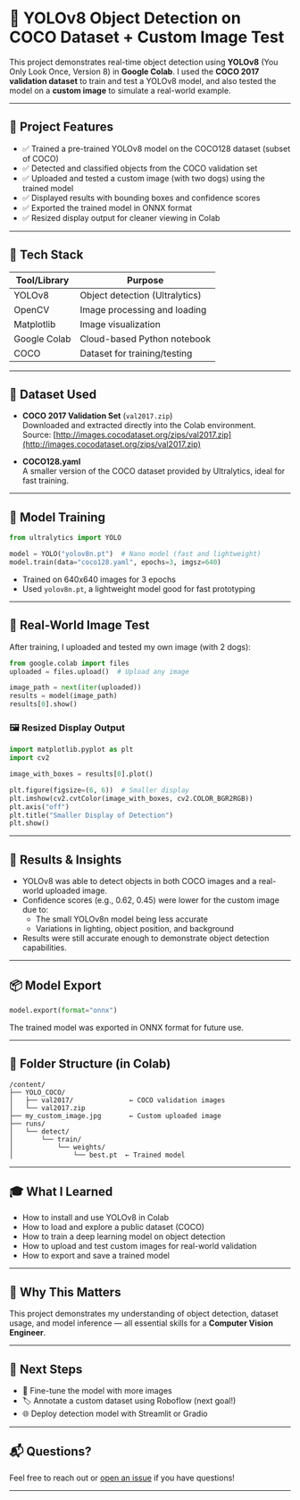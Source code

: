 # 🧠 YOLOv8 Object Detection on COCO Dataset + Custom Image Test

This project demonstrates real-time object detection using **YOLOv8** (You Only Look Once, Version 8) in **Google Colab**. I used the **COCO 2017 validation dataset** to train and test a YOLOv8 model, and also tested the model on a **custom image** to simulate a real-world example.

---

## 📸 Project Features

- ✅ Trained a pre-trained YOLOv8 model on the COCO128 dataset (subset of COCO)  
- ✅ Detected and classified objects from the COCO validation set  
- ✅ Uploaded and tested a custom image (with two dogs) using the trained model  
- ✅ Displayed results with bounding boxes and confidence scores  
- ✅ Exported the trained model in ONNX format  
- ✅ Resized display output for cleaner viewing in Colab  

---

## 🚀 Tech Stack

| Tool/Library   | Purpose                        |
|----------------|--------------------------------|
| YOLOv8         | Object detection (Ultralytics) |
| OpenCV         | Image processing and loading   |
| Matplotlib     | Image visualization            |
| Google Colab   | Cloud-based Python notebook    |
| COCO           | Dataset for training/testing   |

---

## 📂 Dataset Used

- **COCO 2017 Validation Set** (`val2017.zip`)  
  Downloaded and extracted directly into the Colab environment.  
  Source: [http://images.cocodataset.org/zips/val2017.zip](http://images.cocodataset.org/zips/val2017.zip)

- **COCO128.yaml**  
  A smaller version of the COCO dataset provided by Ultralytics, ideal for fast training.

---

## 🧪 Model Training

```python
from ultralytics import YOLO

model = YOLO("yolov8n.pt")  # Nano model (fast and lightweight)
model.train(data="coco128.yaml", epochs=3, imgsz=640)
```

- Trained on 640x640 images for 3 epochs  
- Used `yolov8n.pt`, a lightweight model good for fast prototyping  

---

## 🧷 Real-World Image Test

After training, I uploaded and tested my own image (with 2 dogs):

```python
from google.colab import files
uploaded = files.upload()  # Upload any image

image_path = next(iter(uploaded))
results = model(image_path)
results[0].show()
```

### 🖼️ Resized Display Output

```python
import matplotlib.pyplot as plt
import cv2

image_with_boxes = results[0].plot()

plt.figure(figsize=(6, 6))  # Smaller display
plt.imshow(cv2.cvtColor(image_with_boxes, cv2.COLOR_BGR2RGB))
plt.axis("off")
plt.title("Smaller Display of Detection")
plt.show()
```

---

## 🎯 Results & Insights

- YOLOv8 was able to detect objects in both COCO images and a real-world uploaded image.
- Confidence scores (e.g., 0.62, 0.45) were lower for the custom image due to:
  - The small YOLOv8n model being less accurate  
  - Variations in lighting, object position, and background  
- Results were still accurate enough to demonstrate object detection capabilities.

---

## 📦 Model Export

```python
model.export(format="onnx")
```

The trained model was exported in ONNX format for future use.

---

## 📁 Folder Structure (in Colab)

```
/content/
├── YOLO_COCO/
│   ├── val2017/              ← COCO validation images
│   └── val2017.zip
├── my_custom_image.jpg       ← Custom uploaded image
├── runs/
│   └── detect/
│       └── train/
│           └── weights/
│               └── best.pt  ← Trained model
```

---

## 🎓 What I Learned

- How to install and use YOLOv8 in Colab  
- How to load and explore a public dataset (COCO)  
- How to train a deep learning model on object detection  
- How to upload and test custom images for real-world validation  
- How to export and save a trained model  

---

## 💼 Why This Matters

This project demonstrates my understanding of object detection, dataset usage, and model inference — all essential skills for a **Computer Vision Engineer**.

---

## 📌 Next Steps

- 🔄 Fine-tune the model with more images  
- 🏷️ Annotate a custom dataset using Roboflow (next goal!)  
- 🌐 Deploy detection model with Streamlit or Gradio  

---

## 📬 Questions?

Feel free to reach out or [open an issue](https://github.com/your-username/yolov8-object-detection/issues) if you have questions!

---




